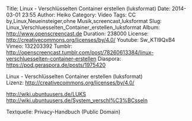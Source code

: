 Title: Linux - Verschlüsselten Container erstellen (luksformat)
Date: 2014-03-01 23:55
Author: Heiko
Category: Video
Tags: CC by,Linux,Neueinsteiger,ohne Musik,screencast,luksformat
Slug: Linux_Verschluesselten_Container_erstellen_luksformat
Album: http://www.openscreencast.de
Duration: 238000
License: http://creativecommons.org/licenses/by/4.0/
Youtube: Sw_KTl9QxB4
Vimeo: 132203392
Tumblr: http://openscreencast.tumblr.com/post/78260613384/linux-verschluesselten-container-erstellen
Diaspora: https://pod.geraspora.de/posts/1975420

Linux - Verschlüsselten Container erstellen (luksformat)  
Lizenz: <http://creativecommons.org/licenses/by/4.0/>  
  
<http://wiki.ubuntuusers.de/LUKS>  
<http://wiki.ubuntuusers.de/System_verschl%C3%BCsseln>  
  
Textquelle: Privacy-Handbuch (Public Domain)

